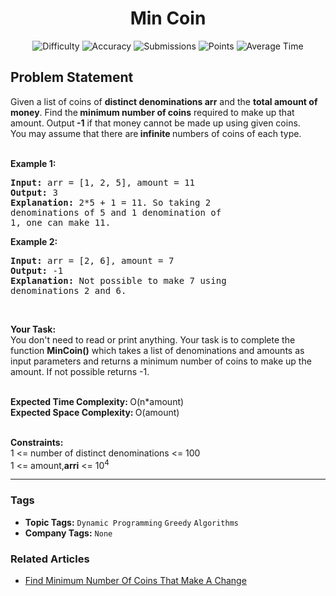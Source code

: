 <h1 align="center">Min Coin</h1>

<p align="center">
  <img alt="Difficulty" title="Difficulty" src="https://custom-icon-badges.demolab.com/badge/Difficulty: Medium-1F222E?style=for-the-badge&logoColor=white&logo=fire"/>
  <img alt="Accuracy" title="Accuracy" src="https://custom-icon-badges.demolab.com/badge/Accuracy: 31.88%25-1F222E?style=for-the-badge&logoColor=white&logo=target"/>
  <img alt="Submissions" title="Submissions" src="https://custom-icon-badges.demolab.com/badge/Submissions: 32K+-1F222E?style=for-the-badge&logoColor=white&logo=repo"/>
  <img alt="Points" title="Points" src="https://custom-icon-badges.demolab.com/badge/Points: 4-1F222E?style=for-the-badge&logoColor=white&logo=award"/>
  <img alt="Average Time" title="Average Time" src="https://custom-icon-badges.demolab.com/badge/Average%20Time: N/A-1F222E?style=for-the-badge&logoColor=white&logo=clock"/>
</p>

## Problem Statement

Given a list of coins of <b>distinct denominations arr</b> and the <b>total amount of money</b>. Find the<b> minimum number of coins</b> required to make up that amount. Output<b> -1</b> if that money cannot be made up using given coins.<br>You may assume that there are<b> infinite </b>numbers of coins of each type.<br> 

<b>Example 1:</b>

<pre><b>Input: </b>arr = [1, 2, 5], amount = 11
<b>Output: </b>3
<b>Explanation: </b>2*5 + 1 = 11. So taking 2 
denominations of 5 and 1 denomination of  
1, one can make 11.
</pre>

<b>Example 2:</b>

<pre><b>Input: </b>arr = [2, 6], amount = 7
<b>Output: </b>-1
<b>Explanation: </b>Not possible to make 7 using 
denominations 2 and 6.
</pre>

 

<b>Your Task:</b><br>You don't need to read or print anything. Your task is to complete the function <b>MinCoin()</b> which takes a list of denominations and amounts as input parameters and returns a minimum number of coins to make up the amount. If not possible returns -1.<br> 

<b>Expected Time Complexity: </b>O(n*amount)<br><b>Expected Space Complexity: </b>O(amount)<br> 

<b>Constraints:</b><br>1 <= number of distinct denominations <= 100<br>1 <= amount,<b>arri</b> <= 10<sup>4</sup>


<hr>

### Tags
- **Topic Tags:** `Dynamic Programming` `Greedy` `Algorithms`
- **Company Tags:** `None`

### Related Articles
- [Find Minimum Number Of Coins That Make A Change](https://www.geeksforgeeks.org/find-minimum-number-of-coins-that-make-a-change/)

